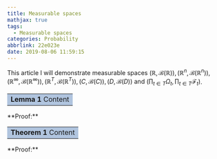 ```yaml
---
title: Measurable spaces
mathjax: true
tags:
  - Measurable spaces
categories: Probability
abbrlink: 22e023e
date: 2019-08-06 11:59:15
---
```

This article I will demonstrate measurable spaces $(\mathbb{R},\mathcal{B}(\mathbb{R})),(\mathbb{R}^n,\mathcal{B}(\mathbb{R}^n)),(\mathbb{R}^{\infty},\mathcal{B}(\mathbb{R}^{\infty})),(\mathbb{R}^T,\mathcal{B}(\mathbb{R}^T)),(C,\mathcal{B}(C)),(D,\mathcal{B}(D))\text{ and }(\prod_{t\in T}\Omega_t,\prod_{t\in T}\mathscr{F}_t)$.

<!--more-->


<table><tr><td bgcolor=#B0C4DE><b>Lemma 1</b> Content </td></tr></table>
**Proof:**

<table><tr><td bgcolor=#B0C4DE><b>Theorem 1</b> Content </td></tr></table>
**Proof:**